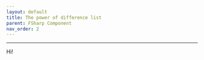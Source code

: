 ```yaml
---
layout: default
title: The power of difference list
parent: FSharp Component
nav_order: 2
---
```


----

Hi!

